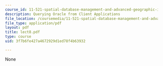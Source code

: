 ```yaml
---
course_id: 11-521-spatial-database-management-and-advanced-geographic-information-systems-spring-2003
description: Querying Oracle from Client Applications
file_location: /coursemedia/11-521-spatial-database-management-and-advanced-geographic-information-systems-spring-2003/3f7b6fe427a4672929d1ed78f4b63932_lect8.pdf
file_type: application/pdf
layout: pdf
title: lect8.pdf
type: course
uid: 3f7b6fe427a4672929d1ed78f4b63932

---
```

None
